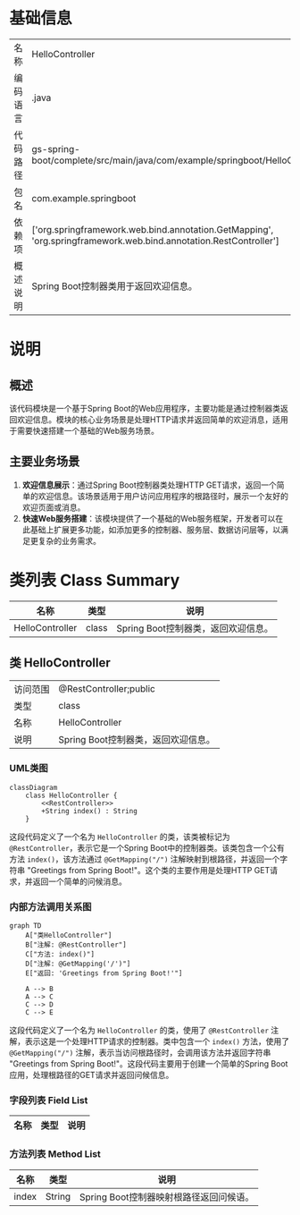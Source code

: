 # 基础信息

|      |      |
|------|------|
| 名称 | HelloController |
| 编码语言 | .java |
| 代码路径 | gs-spring-boot/complete/src/main/java/com/example/springboot/HelloController.java |
| 包名 | com.example.springboot |
| 依赖项 | ['org.springframework.web.bind.annotation.GetMapping', 'org.springframework.web.bind.annotation.RestController'] |
| 概述说明 | Spring Boot控制器类用于返回欢迎信息。 |

# 说明

## 概述
该代码模块是一个基于Spring Boot的Web应用程序，主要功能是通过控制器类返回欢迎信息。模块的核心业务场景是处理HTTP请求并返回简单的欢迎消息，适用于需要快速搭建一个基础的Web服务场景。

## 主要业务场景
1. **欢迎信息展示**：通过Spring Boot控制器类处理HTTP GET请求，返回一个简单的欢迎信息。该场景适用于用户访问应用程序的根路径时，展示一个友好的欢迎页面或消息。
2. **快速Web服务搭建**：该模块提供了一个基础的Web服务框架，开发者可以在此基础上扩展更多功能，如添加更多的控制器、服务层、数据访问层等，以满足更复杂的业务需求。

# 类列表 Class Summary

| 名称   | 类型  | 说明 |
|-------|------|-------------|
| HelloController | class | Spring Boot控制器类，返回欢迎信息。 |



## 类 HelloController

|      |      |
|------|------|
| 访问范围 | @RestController;public |
| 类型 | class |
| 名称 | HelloController |
| 说明 | Spring Boot控制器类，返回欢迎信息。 |


### UML类图

```mermaid
classDiagram
    class HelloController {
        <<RestController>>
        +String index() : String
    }
```

这段代码定义了一个名为 `HelloController` 的类，该类被标记为 `@RestController`，表示它是一个Spring Boot中的控制器类。该类包含一个公有方法 `index()`，该方法通过 `@GetMapping("/")` 注解映射到根路径，并返回一个字符串 "Greetings from Spring Boot!"。这个类的主要作用是处理HTTP GET请求，并返回一个简单的问候消息。


### 内部方法调用关系图

```mermaid
graph TD
    A["类HelloController"]
    B["注解: @RestController"]
    C["方法: index()"]
    D["注解: @GetMapping('/')"]
    E["返回: 'Greetings from Spring Boot!'"]

    A --> B
    A --> C
    C --> D
    C --> E
```

这段代码定义了一个名为 `HelloController` 的类，使用了 `@RestController` 注解，表示这是一个处理HTTP请求的控制器。类中包含一个 `index()` 方法，使用了 `@GetMapping("/")` 注解，表示当访问根路径时，会调用该方法并返回字符串 "Greetings from Spring Boot!"。这段代码主要用于创建一个简单的Spring Boot应用，处理根路径的GET请求并返回问候信息。

### 字段列表 Field List

| 名称  | 类型  | 说明 |
|-------|-------|------|

### 方法列表 Method List

| 名称  | 类型  | 说明 |
|-------|-------|------|
| index | String | Spring Boot控制器映射根路径返回问候语。 |




